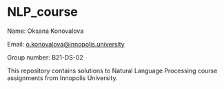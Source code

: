# NLP_course

Name: Oksana Konovalova

Email: o.konovalova@innopolis.university

Group number: B21-DS-02

This repository contains solutions to Natural Language Processing course assignments from Innopolis University. 
